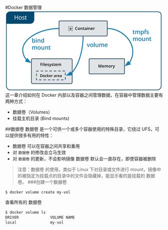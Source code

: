 #Docker 数据管理
![docker-data-manage](images/docker-data.png)
这一章介绍如何在 Docker 内部以及容器之间管理数据，在容器中管理数据主要有两种方式：
* 数据卷（Volumes）
* 挂载主机目录 (Bind mounts)

##数据卷
数据卷 是一个可供一个或多个容器使用的特殊目录，它绕过 UFS，可以提供很多有用的特性：
* 数据卷 可以在容器之间共享和重用
* 对 `数据卷` 的修改会立马生效
* 对 `数据卷` 的更新，不会影响镜像
数据卷 默认会一直存在，即使容器被删除
>注意：数据卷 的使用，类似于 Linux 下对目录或文件进行 mount，镜像中的被指定为挂载点的目录中的文件会隐藏掉，能显示看的是挂载的 数据卷。
###创建一个数据卷
```shell
$ docker volume create my-vol
```
查看所有的 数据卷
```shell
$ docker volume ls
DRIVER              VOLUME NAME
local               my-vol
```